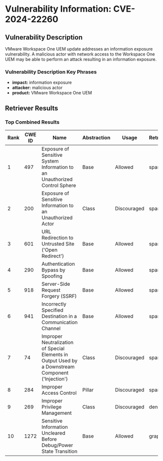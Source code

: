 # Vulnerability Information: CVE-2024-22260

## Vulnerability Description
VMware Workspace One UEM update addresses an information exposure vulnerability. A malicious actor with network access to the Workspace One UEM may be able to perform an attack resulting in an information exposure.

### Vulnerability Description Key Phrases
- **impact:** information exposure
- **attacker:** malicious actor
- **product:** VMware Workspace One UEM

## Retriever Results

### Top Combined Results

| Rank | CWE ID | Name | Abstraction | Usage  | Retrievers | Individual Scores |
|------|--------|------|-------------|-------|------------|-------------------|
| 1 | 497 | Exposure of Sensitive System Information to an Unauthorized Control Sphere | Base | Allowed | sparse | 0.074 |
| 2 | 200 | Exposure of Sensitive Information to an Unauthorized Actor | Class | Discouraged | sparse | 0.074 |
| 3 | 601 | URL Redirection to Untrusted Site ('Open Redirect') | Base | Allowed | sparse | 0.072 |
| 4 | 290 | Authentication Bypass by Spoofing | Base | Allowed | sparse | 0.069 |
| 5 | 918 | Server-Side Request Forgery (SSRF) | Base | Allowed | sparse | 0.064 |
| 6 | 941 | Incorrectly Specified Destination in a Communication Channel | Base | Allowed | sparse | 0.064 |
| 7 | 74 | Improper Neutralization of Special Elements in Output Used by a Downstream Component ('Injection') | Class | Discouraged | sparse | 0.063 |
| 8 | 284 | Improper Access Control | Pillar | Discouraged | sparse | 0.062 |
| 9 | 269 | Improper Privilege Management | Class | Discouraged | dense | 0.545 |
| 10 | 1272 | Sensitive Information Uncleared Before Debug/Power State Transition | Base | Allowed | graph | 0.002 |

